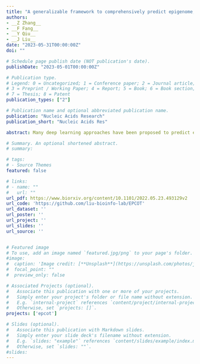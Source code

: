 ```yaml
---
title: "A generalizable framework to comprehensively predict epigenome, chromatin organization, and transcriptome"
authors:
- __Z Zhang__
- __F Fang__
- __Y Qiu__
- __J Liu__
date: "2023-05-31T00:00:00Z"
doi: ""

# Schedule page publish date (NOT publication's date).
publishDate: "2023-05-01T00:00:00Z"

# Publication type.
# Legend: 0 = Uncategorized; 1 = Conference paper; 2 = Journal article;
# 3 = Preprint / Working Paper; 4 = Report; 5 = Book; 6 = Book section;
# 7 = Thesis; 8 = Patent
publication_types: ["2"]

# Publication name and optional abbreviated publication name.
publication: "Nucleic Acids Research"
publication_short: "Nucleic Acids Res"

abstract: Many deep learning approaches have been proposed to predict epigenetic profiles, chromatin organization, and transcription activity. While these approaches achieve satisfactory performance in predicting one modality from another, the learned representations are not generalizable across predictive tasks or across cell types. In this paper, we propose a deep learning approach named EPCOT which employs a pre-training and fine-tuning framework, and comprehensively predicts epigenome, chromatin organization, transcriptome, and enhancer activity in one framework. EPCOT is the first framework proposed to predict all of these genomic modalities and performs well in individual modality prediction, which is also generalizable to new cell and tissue types. EPCOT also maps from DNA sequence and chromatin accessibility profiles to generic representations which are generalizable across different modalities. Interpreting EPCOT model also provides biological insights including mapping between different genomic modalities, identifying TF sequence binding patterns, and analyzing cell-type specific TF impacts on enhancer activity.

# Summary. An optional shortened abstract.
# summary: 

# tags:
# - Source Themes
featured: false

# links:
# - name: ""
#   url: ""
url_pdf: https://www.biorxiv.org/content/10.1101/2022.05.23.493129v2
url_code: 'https://github.com/liu-bioinfo-lab/EPCOT'
url_dataset: ''
url_poster: ''
url_project: ''
url_slides: ''
url_source: ''


# Featured image
# To use, add an image named `featured.jpg/png` to your page's folder. 
#image:
#  caption: 'Image credit: [**Unsplash**](https://unsplash.com/photos/jdD8gXaTZsc)'
#  focal_point: ""
#  preview_only: false

# Associated Projects (optional).
#   Associate this publication with one or more of your projects.
#   Simply enter your project's folder or file name without extension.
#   E.g. `internal-project` references `content/project/internal-project/index.md`.
#   Otherwise, set `projects: []`.
projects: ['epcot']

# Slides (optional).
#   Associate this publication with Markdown slides.
#   Simply enter your slide deck's filename without extension.
#   E.g. `slides: "example"` references `content/slides/example/index.md`.
#   Otherwise, set `slides: ""`.
#slides: 
---
```

